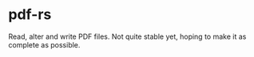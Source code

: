 # pdf-rs
Read, alter and write PDF files. Not quite stable yet, hoping to make it as complete as possible.
